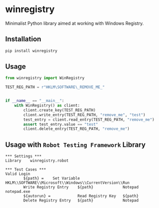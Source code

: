 # winregistry

Minimalist Python library aimed at working with Windows Registry.

## Installation

```bash
pip install winregistry
```

## Usage

```py
from winregistry import WinRegistry

TEST_REG_PATH = r"HKLM\SOFTWARE\_REMOVE_ME_"


if __name__ == "__main__":
    with WinRegistry() as client:
        client.create_key(TEST_REG_PATH)
        client.write_entry(TEST_REG_PATH, "remove_me", "test")
        test_entry = client.read_entry(TEST_REG_PATH, "remove_me")
        assert test_entry.value == "test"
        client.delete_entry(TEST_REG_PATH, "remove_me")
```

Usage with ``Robot Testing Framework`` Library
----------------------------------------------

```
*** Settings ***
Library    winregistry.robot

*** Test Cases ***
Valid Login
        ${path} =    Set Variable    HKLM\\SOFTWARE\\Microsoft\\Windows\\CurrentVersion\\Run
        Write Registry Entry    ${path}             Notepad   notepad.exe
        ${autorun} =            Read Registry Key   ${path}
        Delete Registry Entry   ${path}             Notepad
```
